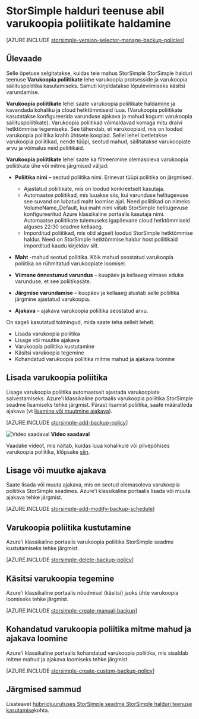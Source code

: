 <properties 
   pageTitle="Teie StorSimple varukoopia poliitikate haldamine | Microsoft Azure'i"
   description="Selgitatakse, kuidas saate kasutada StorSimple halduri teenuse luua ja hallata käsitsi varukoopiate, varukoopia ajakavade ja varukoopia säilitus."
   services="storsimple"
   documentationCenter="NA"
   authors="SharS"
   manager="carmonm"
   editor=""/>
<tags 
   ms.service="storsimple"
   ms.devlang="NA"
   ms.topic="article"
   ms.tgt_pltfrm="NA"
   ms.workload="TBD"
   ms.date="05/10/2016"
   ms.author="v-sharos"/>

# <a name="use-the-storsimple-manager-service-to-manage-backup-policies"></a>StorSimple halduri teenuse abil varukoopia poliitikate haldamine

[AZURE.INCLUDE [storsimple-version-selector-manage-backup-policies](../../includes/storsimple-version-selector-manage-backup-policies.md)]

## <a name="overview"></a>Ülevaade

Selle õpetuse selgitatakse, kuidas teie mahus StorSimple StorSimple halduri teenuse **Varukoopia poliitikate** lehe varukoopia protsesside ja varukoopia säilituspoliitika kasutamiseks. Samuti kirjeldatakse lõpuleviimiseks käsitsi varundamise.

**Varukoopia poliitikate** lehel saate varukoopia poliitikate haldamine ja kavandada kohaliku ja cloud hetktõmmiseid luua. (Varukoopia poliitikate kasutatakse konfigureerida varunduse ajakava ja mahud kogumi varukoopia säilituspoliitikate). Varukoopia poliitikad võimaldavad korraga mitu draivi hetktõmmise tegemiseks. See tähendab, et varukoopiaid, mis on loodud varukoopia poliitika krahh ühtsete koopiad. Sellel lehel loetletakse varukoopia poliitikad, nende tüüpi, seotud mahud, säilitatakse varukoopiate arvu ja võimalus neid poliitikaid.

**Varukoopia poliitikate** lehel saate ka filtreerimine olemasoleva varukoopia poliitikate ühe või mitme järgmised väljad:

- **Poliitika nimi** – seotud poliitika nimi. Erinevat tüüpi poliitika on järgmised.

   - Ajastatud poliitikate, mis on loodud konkreetselt kasutaja.
   - Automaatse poliitikad, mis luuakse siis, kui varunduse helitugevuse see suvand on lubatud maht loomise ajal. Need poliitikad on nimeks VolumeName_Default, kui maht nimi viitab StorSimple helitugevuse konfigureeritud Azure klassikaline portaalis kasutaja nimi. Automaatse poliitikate tulemuseks igapäevane cloud hetktõmmiseid alguses 22:30 seadme kellaaeg.
   - Imporditud poliitikad, mis olid algselt loodud StorSimple hetktõmmise haldur. Need on StorSimple hetktõmmise haldur host poliitikaid imporditud kaudu kirjeldav silt.

- **Maht** -mahud seotud poliitika. Kõik mahud seostatud varukoopia poliitika on rühmitatud varukoopiate loomisel.

- **Viimane õnnestunud varundus** – kuupäev ja kellaaeg viimase eduka varunduse, et see poliitikasäte.

- **Järgmise varundamise** – kuupäev ja kellaaeg alustab selle poliitika järgmine ajastatud varukoopia.

- **Ajakava** – ajakava varukoopia poliitika seostatud arvu.

On sageli kasutatud toimingud, mida saate teha sellelt lehelt.

- Lisada varukoopia poliitika 
- Lisage või muutke ajakava 
- Varukoopia poliitika kustutamine 
- Käsitsi varukoopia tegemine 
- Kohandatud varukoopia poliitika mitme mahud ja ajakava loomine 

## <a name="add-a-backup-policy"></a>Lisada varukoopia poliitika

Lisage varukoopia poliitika automaatselt ajastada varukoopiate salvestamiseks. Azure'i klassikaline portaalis varukoopia poliitika StorSimple seadme lisamiseks tehke järgmist. Pärast lisamist poliitika, saate määratleda ajakava (vt [lisamine või muutmine ajakava](#add-or-modify-a-schedule)).

[AZURE.INCLUDE [storsimple-add-backup-policy](../../includes/storsimple-add-backup-policy.md)]

![Video saadaval](./media/storsimple-manage-backup-policies/Video_icon.png) **Video saadaval**

Vaadake videot, mis näitab, kuidas luua kohalikule või pilvepõhises varukoopia poliitika, klõpsake [siin](https://azure.microsoft.com/documentation/videos/create-storsimple-backup-policies/).


## <a name="add-or-modify-a-schedule"></a>Lisage või muutke ajakava

Saate lisada või muuta ajakava, mis on seotud olemasoleva varukoopia poliitika StorSimple seadmes. Azure'i klassikaline portaalis lisada või muuta ajakava tehke järgmist.

[AZURE.INCLUDE [storsimple-add-modify-backup-schedule](../../includes/storsimple-add-modify-backup-schedule.md)]

## <a name="delete-a-backup-policy"></a>Varukoopia poliitika kustutamine

Azure'i klassikaline portaalis varukoopia poliitika StorSimple seadme kustutamiseks tehke järgmist.

[AZURE.INCLUDE [storsimple-delete-backup-policy](../../includes/storsimple-delete-backup-policy.md)]


## <a name="take-a-manual-backup"></a>Käsitsi varukoopia tegemine

Azure'i klassikaline portaalis nõudmisel (käsitsi) jaoks ühte varukoopia loomiseks tehke järgmist.

[AZURE.INCLUDE [storsimple-create-manual-backup](../../includes/storsimple-create-manual-backup.md)]

## <a name="create-a-custom-backup-policy-with-multiple-volumes-and-schedules"></a>Kohandatud varukoopia poliitika mitme mahud ja ajakava loomine

Azure'i klassikaline portaalis kohandatud varukoopia poliitika, mis sisaldab mitme mahud ja ajakava loomiseks tehke järgmist.

[AZURE.INCLUDE [storsimple-create-custom-backup-policy](../../includes/storsimple-create-custom-backup-policy.md)]


## <a name="next-steps"></a>Järgmised sammud

Lisateavet [hübriidjuurutuses StorSimple seadme StorSimple halduri teenuse kasutamise](storsimple-manager-service-administration.md)kohta.
